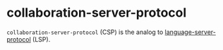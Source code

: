 # collaboration-server-protocol

`collaboration-server-protocol` (CSP) is the analog to [language-server-protocol][]
(LSP).


<!-- Links -->

[language-server-protocol]: https://github.com/microsoft/language-server-protocol
